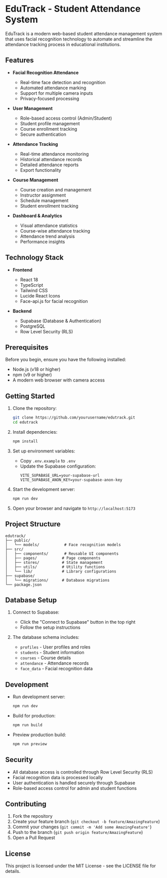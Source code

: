 # EduTrack - Student Attendance System

EduTrack is a modern web-based student attendance management system that uses facial recognition technology to automate and streamline the attendance tracking process in educational institutions.

## Features

- **Facial Recognition Attendance**
  - Real-time face detection and recognition
  - Automated attendance marking
  - Support for multiple camera inputs
  - Privacy-focused processing

- **User Management**
  - Role-based access control (Admin/Student)
  - Student profile management
  - Course enrollment tracking
  - Secure authentication

- **Attendance Tracking**
  - Real-time attendance monitoring
  - Historical attendance records
  - Detailed attendance reports
  - Export functionality

- **Course Management**
  - Course creation and management
  - Instructor assignment
  - Schedule management
  - Student enrollment tracking

- **Dashboard & Analytics**
  - Visual attendance statistics
  - Course-wise attendance tracking
  - Attendance trend analysis
  - Performance insights

## Technology Stack

- **Frontend**
  - React 18
  - TypeScript
  - Tailwind CSS
  - Lucide React Icons
  - Face-api.js for facial recognition

- **Backend**
  - Supabase (Database & Authentication)
  - PostgreSQL
  - Row Level Security (RLS)

## Prerequisites

Before you begin, ensure you have the following installed:
- Node.js (v18 or higher)
- npm (v9 or higher)
- A modern web browser with camera access

## Getting Started

1. Clone the repository:
   ```bash
   git clone https://github.com/yourusername/edutrack.git
   cd edutrack
   ```

2. Install dependencies:
   ```bash
   npm install
   ```

3. Set up environment variables:
   - Copy `.env.example` to `.env`
   - Update the Supabase configuration:
     ```
     VITE_SUPABASE_URL=your-supabase-url
     VITE_SUPABASE_ANON_KEY=your-supabase-anon-key
     ```

4. Start the development server:
   ```bash
   npm run dev
   ```

5. Open your browser and navigate to `http://localhost:5173`

## Project Structure

```
edutrack/
├── public/
│   └── models/           # Face recognition models
├── src/
│   ├── components/       # Reusable UI components
│   ├── pages/           # Page components
│   ├── stores/          # State management
│   ├── utils/           # Utility functions
│   └── lib/             # Library configurations
├── supabase/
│   └── migrations/      # Database migrations
└── package.json
```

## Database Setup

1. Connect to Supabase:
   - Click the "Connect to Supabase" button in the top right
   - Follow the setup instructions

2. The database schema includes:
   - `profiles` - User profiles and roles
   - `students` - Student information
   - `courses` - Course details
   - `attendance` - Attendance records
   - `face_data` - Facial recognition data

## Development

- Run development server:
  ```bash
  npm run dev
  ```

- Build for production:
  ```bash
  npm run build
  ```

- Preview production build:
  ```bash
  npm run preview
  ```

## Security

- All database access is controlled through Row Level Security (RLS)
- Facial recognition data is processed locally
- User authentication is handled securely through Supabase
- Role-based access control for admin and student functions

## Contributing

1. Fork the repository
2. Create your feature branch (`git checkout -b feature/AmazingFeature`)
3. Commit your changes (`git commit -m 'Add some AmazingFeature'`)
4. Push to the branch (`git push origin feature/AmazingFeature`)
5. Open a Pull Request

## License

This project is licensed under the MIT License - see the LICENSE file for details.